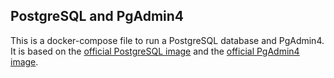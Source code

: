 ## PostgreSQL and PgAdmin4

This is a docker-compose file to run a PostgreSQL database and PgAdmin4. It is based on the [official PostgreSQL image](https://hub.docker.com/_/postgres/) and the [official PgAdmin4 image](https://hub.docker.com/r/dpage/pgadmin4/).